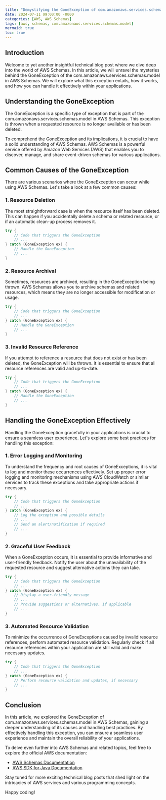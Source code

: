 ```yaml
---
title: "Demystifying the GoneException of com.amazonaws.services.schemas.model in AWS Schemas"
date: 2024-07-11 09:00:00 -0000
categories: [AWS, AWS Schemas]
tags: [aws, schemas, com.amazonaws.services.schemas.model]
mermaid: true
toc: true
---
```



## Introduction

Welcome to yet another insightful technical blog post where we dive deep into the world of AWS Schemas. In this article, we will unravel the mysteries behind the GoneException of the com.amazonaws.services.schemas.model in AWS Schemas. We will explore what this exception entails, how it works, and how you can handle it effectively within your applications.

## Understanding the GoneException

The GoneException is a specific type of exception that is part of the com.amazonaws.services.schemas.model in AWS Schemas. This exception is thrown when a requested resource is no longer available or has been deleted.

To comprehend the GoneException and its implications, it is crucial to have a solid understanding of AWS Schemas. AWS Schemas is a powerful service offered by Amazon Web Services (AWS) that enables you to discover, manage, and share event-driven schemas for various applications.

## Common Causes of the GoneException

There are various scenarios where the GoneException can occur while using AWS Schemas. Let's take a look at a few common causes:

### 1. Resource Deletion

The most straightforward case is when the resource itself has been deleted. This can happen if you accidentally delete a schema or related resource, or if an automatic clean-up process removes it.

```java
try {
    // Code that triggers the GoneException
    // ...
} catch (GoneException ex) {
    // Handle the GoneException
    // ...
}
```

### 2. Resource Archival

Sometimes, resources are archived, resulting in the GoneException being thrown. AWS Schemas allows you to archive schemas and related resources, which means they are no longer accessible for modification or usage.

```java
try {
    // Code that triggers the GoneException
    // ...
} catch (GoneException ex) {
    // Handle the GoneException
    // ...
}
```

### 3. Invalid Resource Reference

If you attempt to reference a resource that does not exist or has been deleted, the GoneException will be thrown. It is essential to ensure that all resource references are valid and up-to-date.

```java
try {
    // Code that triggers the GoneException
    // ...
} catch (GoneException ex) {
    // Handle the GoneException
    // ...
}
```

## Handling the GoneException Effectively

Handling the GoneException gracefully in your applications is crucial to ensure a seamless user experience. Let's explore some best practices for handling this exception:

### 1. Error Logging and Monitoring

To understand the frequency and root causes of GoneExceptions, it is vital to log and monitor these occurrences effectively. Set up proper error logging and monitoring mechanisms using AWS CloudWatch or similar services to track these exceptions and take appropriate actions if necessary.

```java
try {
    // Code that triggers the GoneException
    // ...
} catch (GoneException ex) {
    // Log the exception and possible details
    // ...
    // Send an alert/notification if required
    // ...
}
```

### 2. Graceful User Feedback

When a GoneException occurs, it is essential to provide informative and user-friendly feedback. Notify the user about the unavailability of the requested resource and suggest alternative actions they can take.

```java
try {
    // Code that triggers the GoneException
    // ...
} catch (GoneException ex) {
    // Display a user-friendly message
    // ...
    // Provide suggestions or alternatives, if applicable
    // ...
}
```

### 3. Automated Resource Validation

To minimize the occurrence of GoneExceptions caused by invalid resource references, perform automated resource validation. Regularly check if all resource references within your application are still valid and make necessary updates.

```java
try {
    // Code that triggers the GoneException
    // ...
} catch (GoneException ex) {
    // Perform resource validation and updates, if necessary
    // ...
}
```

## Conclusion

In this article, we explored the GoneException of com.amazonaws.services.schemas.model in AWS Schemas, gaining a deeper understanding of its causes and handling best practices. By effectively handling this exception, you can ensure a seamless user experience and maintain the overall reliability of your applications.

To delve even further into AWS Schemas and related topics, feel free to explore the official AWS documentation:

- [AWS Schemas Documentation](https://docs.aws.amazon.com/schemas/latest/userguide/what-is.html)
- [AWS SDK for Java Documentation](https://docs.aws.amazon.com/sdk-for-java/index.html)

Stay tuned for more exciting technical blog posts that shed light on the intricacies of AWS services and various programming concepts.

Happy coding!

